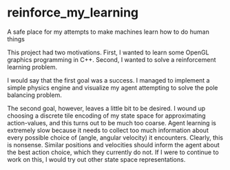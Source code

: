 # reinforce_my_learning
A safe place for my attempts to make machines learn how to do human things

This project had two motivations.  First, I wanted to learn some OpenGL graphics programming in C++.  Second,
I wanted to solve a reinforcement learning problem.

I would say that the first goal was a success.  I managed to implement a simple physics engine and visualize my agent
attempting to solve the pole balancing problem.

The second goal, however, leaves a little bit to be desired.  I wound up choosing a discrete tile encoding of my state space for
approximating action-values, and this turns out to be much too coarse.  Agent learning is extremely slow because it needs to 
collect too much information about every possible choice of (angle, angular velocity) it encounters.  Clearly, this is nonsense.
Similar positions and velocities should inform the agent about the best action choice, which they currently do not.  If I were to
continue to work on this, I would try out other state space representations.
